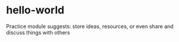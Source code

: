 # hello-world
Practice module suggests: store ideas, resources, or even share and discuss things with others
